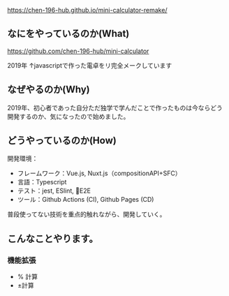 
https://chen-196-hub.github.io/mini-calculator-remake/

## なにをやっているのか(What)
https://github.com/chen-196-hub/mini-calculator

2019年 ↑javascriptで作った電卓をリ完全メークしています

## なぜやるのか(Why)
2019年、初心者であった自分ただ独学で学んだことで作ったものは今ならどう開発するのか、気になったので始めました。

## どうやっているのか(How)
開発環境：
- フレームワーク：Vue.js, Nuxt.js（compositionAPI+SFC）
- 言語：Typescript
- テスト：jest, ESlint, 🚧E2E
- ツール：Github Actions (CI), Github Pages (CD)

普段使ってない技術を重点的触れながら、開発していく。

## こんなことやります。
### 機能拡張
- % 計算
- ±計算
